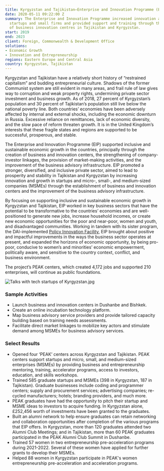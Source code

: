 ```yaml
---
title: Kyrgyzstan and Tajikistan—Enterprise and Innovation Programme (EIP)
date: 2020-05-11 09:22:00 Z
summary: The Enterprise and Innovation Programme increased innovation and growth in
  startups and small firms and provided support and training through the establishment
  of business innovation centres in Tajikistan and Kyrgyzstan.
start: 2019
end: 2023
client: Foreign, Commonwealth & Development Office
solutions:
- Economic Growth
- Innovation and Entrepreneurship
regions: Eastern Europe and Central Asia
country: Kyrgyzstan, Tajikistan
---
```


Kyrgyzstan and Tajikistan have a relatively short history of “restrained capitalism” and budding entrepreneurial culture. Shadows of the former Communist system are still evident in many areas, and frail rule of law gives way to corruption and weak property rights, undermining private sector investment and business growth. As of 2018, 27 percent of Kyrgyzstan’s population and 30 percent of Tajikistan’s population still live below the national poverty line. Both countries’ economies have been adversely affected by internal and external shocks, including the economic downturn in Russia. Excessive reliance on remittances, lack of economic diversity, and the slow pace of reform threaten growth. It is in the United Kingdom’s interests that these fragile states and regions are supported to be successful, prosperous, and stable.

The Enterprise and Innovation Programme (EIP) supported inclusive and sustainable economic growth in the countries, principally through the creation of business and innovation centers, the strengthening of company-investor linkages, the provision of market-making activities, and the improvement of the business advisory infrastructure. EIP promoted a stronger, diversified, and inclusive private sector, aimed to lead to prosperity and stability in Tajikistan and Kyrgyzstan by increasing innovation and growth in startups and micro-, small-, and medium-sized companies (MSMEs) through the establishment of business and innovation centers and the improvement of the business advisory infrastructure.

By focusing on supporting inclusive and sustainable economic growth in Kyrgyzstan and Tajikistan, EIP worked in key business sectors that have the potential to be transformative to the countries’ economies and are well-positioned to generate new jobs, increase household incomes, or create new economic opportunities for the poor and near-poor, women and youth, and disadvantaged communities. Working in tandem with its sister program, the DAI-implemented [Policy Innovation Facility](https://www.dai.com/our-work/projects/kyrgyzstan-and-tajikistan-policy-innovation-facility-the-facility), EIP brought about positive and impactful improvements in the ways the business sector operates at present, and expanded the horizons of economic opportunity, by being pro-poor, conducive to women’s and minorities’ economic empowerment, politically aware, and sensitive to the country context, conflict, and business environment.

The project’s PEAK centers, which created 4,172 jobs and supported 210 enterprises, will continue as public foundations.

![Talks with tech startups of Kyrgyzstan.jpg](/uploads/Talks%20with%20tech%20startups%20of%20Kyrgyzstan.jpg)

### Sample Activities

* Launch business and innovation centers in Dushanbe and Bishkek.
* Create an online incubation technology platform.
* Map business advisory service providers and provide tailored capacity building based on training needs assessments.
* Facilitate direct market linkages to mobilize key actors and stimulate demand among MSMEs for business advisory services.

### Select Results

* Opened four ‘PEAK’ centers across Kyrgyzstan and Tajikistan. PEAK centers support startups and micro, small, and medium-sized enterprises (MSMEs) by providing business and entrepreneurship mentoring, training, accelerator programs, access to investors, education, and skills workshops. 
* Trained 585 graduate startups and MSMEs (398 in Kyrgyzstan, 187 in Tajikistan). Graduate businesses include coding and programmer centers; supply and procurement services; advertising companies; re-cycled manufacturers; hotels; branding providers, and much more.
* PEAK graduates have had the opportunity to pitch their startup and MSME ideas to investors to acquire funding. In Kyrgyzstan alone, £252,456 worth of investments have been granted to the graduates.
* Built an alumni network to help ensure graduates can retain networking and collaboration opportunities after completion of the various programs that EIP offers. In Kyrgyzstan, more than 120 graduates attended two Alumni Club Meetings; and in Tajikistan, more than 60 PEAK graduates participated in the PEAK Alumni Club Summit in Dushanbe.
* Trained 57 women in two entrepreneurship pre-acceleration programs during 2021-2022. Several of these women have applied for further grants to develop their MSMEs.
* Helped 88 women in Kyrgyzstan participate in PEAK's women entrepreneurship pre-acceleration and acceleration programs.